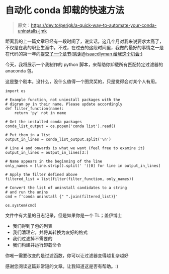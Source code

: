# 自动化 conda 卸载的快速方法

> 原文：<https://dev.to/perigk/a-quick-way-to-automate-your-conda-uninstalls-jmk>

距离我的上一篇文章已经有一段时间了，说实话，这几个月对我来说要求太高了，不仅是在我的职业生涯中。不过，在过去的这段时间里，我做的最好的事情之一是在代码的第一年向[提交了一个章节(感谢@isaacdlyman 给我这个机会:)](https://leanpub.com/firstyearincode)

今天，我将展示一个我制作的 python 脚本，来帮助你卸载所有匹配特定过滤器的 anaconda 包。

这是整个剧本。没什么，没什么值得一个图灵奖的，只是觉得会对某个人有用。

```
import os

# Example function, not uninstall packages with the 
# digram py in their name. Please update accordingly
def filter_function(name):
    return 'py' not in name

# Get the installed conda packages
conda_list_output = os.popen('conda list').read()

# Put them in a list
output_in_lines = conda_list_output.split('\n')

# Line 4 and onwards is what we want (feel free to examine it)
output_in_lines = output_in_lines[3:]

# Name appears in the beginning of the line
only_names = [line.strip().split(' ')[0] for line in output_in_lines]

# Apply the filter defined above
filtered_list = list(filter(filter_function, only_names))

# Convert the list of uninstall candidates to a string
# and run the unins
cmd = f'conda uninstall {" ".join(filtered_list)}'

os.system(cmd) 
```

文件中有大量的日志记录，但是如果你是一个 TL；盖伊博士

*   我们得到了包的列表
*   我们清理它，并将其转换为友好的格式
*   我们过滤掉不需要的
*   我们构建并运行卸载命令

你唯一需要改变的是过滤函数，你可以让过滤器变得越复杂越好

感谢您阅读这篇非常短的文章。让我知道这是否有帮助。:)